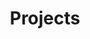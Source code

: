 ---
layout: gallery
title: Projects
permalink: /projects/
redirect_from: /portfolio/
projects:
    - image_path: https://github.com/samclane/LIFX-Control-Panel/raw/master/res/screenshot.png
      title: LIFX-Control-Panel
      link: https://github.com/samclane/LIFX-Control-Panel
    - image_path: https://github.com/samclane/Discordia/raw/master/screenshots/screen1.png
      title: Discordia
      link: https://github.com/samclane/Discordia
    - image_path: https://github.com/samclane/Perlin_Noise/raw/master/animation.gif?raw=true
      title: Perlin Noise
      link: https://github.com/samclane/Perlin_Noise
    - image_path: /images/mycroft-ai/mycroft_logo.png
      title: LIFX-Mycroft
      link: https://github.com/samclane/lifx-mycroft
    - image_path: https://github.com/samclane/daylio-analysis/raw/master/res/bokeh_screenshot.png
      title: Daylio Data Analysis
      link: https://github.com/samclane/daylio-analysis
    - image_path: https://camo.githubusercontent.com/e873a644c0ff11d111161a0f044e834841576580/68747470733a2f2f692e696d6775722e636f6d2f4e455346324b4d2e676966
      title: DesktopBuddy
      link: https://github.com/samclane/DesktopBuddy
    - image_path: /images/social-graph/graph.png
      title: Discord Social Graph
      link: https://github.com/samclane/SocialGraphWebapp
    - image_path: https://github.com/samclane/DiscordMud/raw/master/screenshots/4.png
      title: Discord MUD
      link: https://github.com/samclane/DiscordMud
    - image_path: https://camo.githubusercontent.com/12adf4288357d03a1a0379e343dbbf0d842c71ef/68747470733a2f2f696d6775722e636f6d2f705931575546582e706e67
      title: Snake-Cogs
      link: https://github.com/samclane/Snake-Cogs
    - image_path: https://camo.githubusercontent.com/3abf96f19f64139cff2c1feee8f954e8d26abcf9/68747470733a2f2f696d672e796f75747562652e636f6d2f76692f585039792d6f4c732d39492f302e6a7067
      title: SoundDisplay
      link: https://github.com/samclane/SoundDisplay
    - image_path: /images/mycroft-ai/mycroft_logo.png
      title: HomeSeer-MyCroft
      link: https://github.com/samclane/homeseer-mycroft
    - image_path: https://img.itch.zone/aW1hZ2UvMTA0MTc4NS81OTUwNzg0LnBuZw==/347x500/FZIflX.png
      title: TopDownPrototype
      link: https://samclane.itch.io/topdownprototype
    - image_path: https://img.itch.zone/aW1hZ2UvMTYwNzY3MC85NjU3Nzc2LnBuZw==/347x500/7HYfHy.png
      title: Infinishoot
      link: https://samclane.itch.io/infinishoot
    - image_path: https://img.itch.zone/aW1hZ2UvMTY2MjMxNi85Nzg5MDQyLnBuZw==/347x500/mSnN69.png
      title: Primordius
      link: https://samclane.itch.io/primordius
    - image_path: https://storage.googleapis.com/production-thangs-public/uploads/attachments/82364099-cf15-429a-8ba1-ac3171f2dec7/IMG_20220923_051937.jpg
      title: Smart Gas Sensor
      link: https://github.com/samclane/GasSensor
    - image_path: https://github.com/samclane/mantle/blob/main/res/screenshot.png
      title: Mantle
      link: https://github.com/samclane/mantle
---